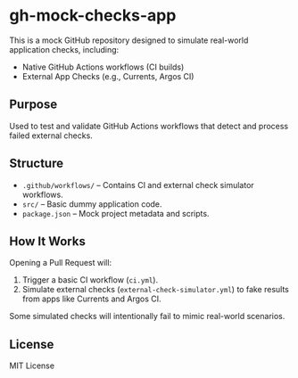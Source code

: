 # gh-mock-checks-app

This is a mock GitHub repository designed to simulate real-world application checks, including:

- Native GitHub Actions workflows (CI builds)
- External App Checks (e.g., Currents, Argos CI)

## Purpose

Used to test and validate GitHub Actions workflows that detect and process failed external checks.

## Structure

- `.github/workflows/` – Contains CI and external check simulator workflows.
- `src/` – Basic dummy application code.
- `package.json` – Mock project metadata and scripts.

## How It Works

Opening a Pull Request will:

1. Trigger a basic CI workflow (`ci.yml`).
2. Simulate external checks (`external-check-simulator.yml`) to fake results from apps like Currents and Argos CI.

Some simulated checks will intentionally fail to mimic real-world scenarios.

## License

MIT License
